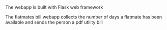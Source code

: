 
The webapp is built with Flask web framework

The flatmates bill webapp collects the number of days a flatmate has been available and sends the person a pdf utility bill
